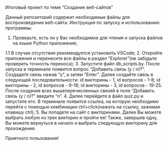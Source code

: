  Итоговый проект по теме “Создание веб-сайтов”

  Данный репозиторий содержит необходимые файлы для воспроизведения веб-сайта. 
Инструкция по запуску и использованию программы:
1. Проверьте, есть ли у Вас необходимое для чтения и запуска файлов на языке Python приложение;
  
  1.1 В случае отсутствия рекомендуется установить VSCode;
2. Откройте приложения и перенесите все файлы в раздел “Explorer”(не забудьте проверить точность переноса);
3. Запустите файл db_scripts.by. После запуска в терминале появится вопрос “Добавить связь (y / n)?”. Создадите связь нажав “y”, а затем “Enter”. Далее создайте связь в следующей   последовательности: id викторины - 1, id вопросов - 1-8; id викторины - 2, id вопросов - 9-18; id викторины - 3, id вопросов - 19-25. После создания всех вышеперечисленных связей в поле “Добавить связь (y / n)?” введите “n”.
4. Далее перейдите в файл quiz.py и запустите его. В терминале появится ссылка, на которую необходимо перейти с помощью комбинации ctrl+click(нажать на ссылку, зажимая клавишу ctrl);
5. Вы попадете на сайт с викторинами. Далее Вы можете выбрать любую из трех викторин и пройти ее! Также, завершив одну, Вы можете вернуться в начало и выбрать следующую викторину для прохождения.

  Приятного пользования!
